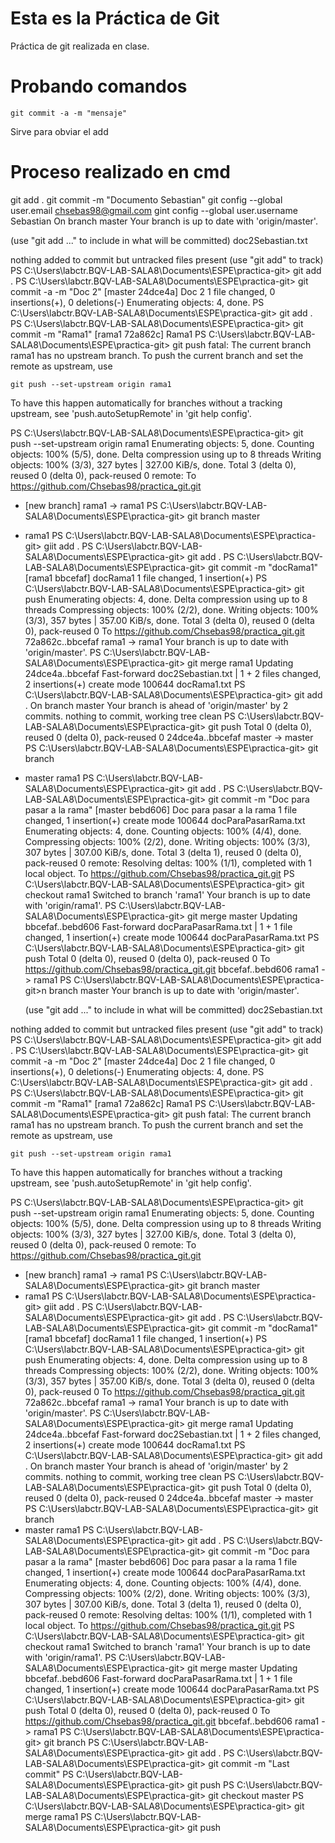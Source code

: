 # Esta es la Práctica de Git

Práctica de git realizada en clase.

# Probando comandos

```
git commit -a -m "mensaje"
```

Sirve para obviar el add

# Proceso realizado en cmd
git add .
git commit -m "Documento Sebastian"
git config --global user.email chsebas98@gmail.com
gint config --global user.username Sebastian
On branch master
Your branch is up to date with 'origin/master'.

  (use "git add <file>..." to include in what will be committed)
        doc2Sebastian.txt

nothing added to commit but untracked files present (use "git add" to track)
PS C:\Users\labctr.BQV-LAB-SALA8\Documents\ESPE\practica-git> git add .
PS C:\Users\labctr.BQV-LAB-SALA8\Documents\ESPE\practica-git> git commit -a -m "Doc 2"
[master 24dce4a] Doc 2
 1 file changed, 0 insertions(+), 0 deletions(-)
Enumerating objects: 4, done.
PS C:\Users\labctr.BQV-LAB-SALA8\Documents\ESPE\practica-git> git add .
PS C:\Users\labctr.BQV-LAB-SALA8\Documents\ESPE\practica-git> git commit -m "Rama1"
[rama1 72a862c] Rama1
PS C:\Users\labctr.BQV-LAB-SALA8\Documents\ESPE\practica-git> git push
fatal: The current branch rama1 has no upstream branch.
To push the current branch and set the remote as upstream, use

    git push --set-upstream origin rama1

To have this happen automatically for branches without a tracking
upstream, see 'push.autoSetupRemote' in 'git help config'.

PS C:\Users\labctr.BQV-LAB-SALA8\Documents\ESPE\practica-git> git push --set-upstream origin rama1
Enumerating objects: 5, done.
Counting objects: 100% (5/5), done.
Delta compression using up to 8 threads
Writing objects: 100% (3/3), 327 bytes | 327.00 KiB/s, done.
Total 3 (delta 0), reused 0 (delta 0), pack-reused 0
remote:
To https://github.com/Chsebas98/practica_git.git
 * [new branch]      rama1 -> rama1
PS C:\Users\labctr.BQV-LAB-SALA8\Documents\ESPE\practica-git> git branch
  master
* rama1
PS C:\Users\labctr.BQV-LAB-SALA8\Documents\ESPE\practica-git> giit add .
PS C:\Users\labctr.BQV-LAB-SALA8\Documents\ESPE\practica-git> git add .
PS C:\Users\labctr.BQV-LAB-SALA8\Documents\ESPE\practica-git> git commit -m "docRama1"
[rama1 bbcefaf] docRama1
 1 file changed, 1 insertion(+)
PS C:\Users\labctr.BQV-LAB-SALA8\Documents\ESPE\practica-git> git push
Enumerating objects: 4, done.
Delta compression using up to 8 threads
Compressing objects: 100% (2/2), done.
Writing objects: 100% (3/3), 357 bytes | 357.00 KiB/s, done.
Total 3 (delta 0), reused 0 (delta 0), pack-reused 0
To https://github.com/Chsebas98/practica_git.git
   72a862c..bbcefaf  rama1 -> rama1
Your branch is up to date with 'origin/master'.
PS C:\Users\labctr.BQV-LAB-SALA8\Documents\ESPE\practica-git> git merge rama1
Updating 24dce4a..bbcefaf
Fast-forward
 doc2Sebastian.txt | 1 +
 2 files changed, 2 insertions(+)
 create mode 100644 docRama1.txt
PS C:\Users\labctr.BQV-LAB-SALA8\Documents\ESPE\practica-git> git add .
On branch master
Your branch is ahead of 'origin/master' by 2 commits.
nothing to commit, working tree clean
PS C:\Users\labctr.BQV-LAB-SALA8\Documents\ESPE\practica-git> git push
Total 0 (delta 0), reused 0 (delta 0), pack-reused 0
   24dce4a..bbcefaf  master -> master
PS C:\Users\labctr.BQV-LAB-SALA8\Documents\ESPE\practica-git> git branch
* master
  rama1
PS C:\Users\labctr.BQV-LAB-SALA8\Documents\ESPE\practica-git> git add .
PS C:\Users\labctr.BQV-LAB-SALA8\Documents\ESPE\practica-git> git commit -m "Doc para pasar a la rama"
[master bebd606] Doc para pasar a la rama
 1 file changed, 1 insertion(+)
 create mode 100644 docParaPasarRama.txt
Enumerating objects: 4, done.
Counting objects: 100% (4/4), done.
Compressing objects: 100% (2/2), done.
Writing objects: 100% (3/3), 307 bytes | 307.00 KiB/s, done.
Total 3 (delta 1), reused 0 (delta 0), pack-reused 0
remote: Resolving deltas: 100% (1/1), completed with 1 local object.
To https://github.com/Chsebas98/practica_git.git
PS C:\Users\labctr.BQV-LAB-SALA8\Documents\ESPE\practica-git> git checkout rama1
Switched to branch 'rama1'
Your branch is up to date with 'origin/rama1'.
PS C:\Users\labctr.BQV-LAB-SALA8\Documents\ESPE\practica-git> git merge master
Updating bbcefaf..bebd606
Fast-forward
 docParaPasarRama.txt | 1 +
 1 file changed, 1 insertion(+)
 create mode 100644 docParaPasarRama.txt
PS C:\Users\labctr.BQV-LAB-SALA8\Documents\ESPE\practica-git> git push
Total 0 (delta 0), reused 0 (delta 0), pack-reused 0
To https://github.com/Chsebas98/practica_git.git
   bbcefaf..bebd606  rama1 -> rama1
PS C:\Users\labctr.BQV-LAB-SALA8\Documents\ESPE\practica-git>n branch master
Your branch is up to date with 'origin/master'.

  (use "git add <file>..." to include in what will be committed)
        doc2Sebastian.txt

nothing added to commit but untracked files present (use "git add" to track)
PS C:\Users\labctr.BQV-LAB-SALA8\Documents\ESPE\practica-git> git add .
PS C:\Users\labctr.BQV-LAB-SALA8\Documents\ESPE\practica-git> git commit -a -m "Doc 2"
[master 24dce4a] Doc 2
 1 file changed, 0 insertions(+), 0 deletions(-)
Enumerating objects: 4, done.
PS C:\Users\labctr.BQV-LAB-SALA8\Documents\ESPE\practica-git> git add .
PS C:\Users\labctr.BQV-LAB-SALA8\Documents\ESPE\practica-git> git commit -m "Rama1"
[rama1 72a862c] Rama1
PS C:\Users\labctr.BQV-LAB-SALA8\Documents\ESPE\practica-git> git push
fatal: The current branch rama1 has no upstream branch.
To push the current branch and set the remote as upstream, use

    git push --set-upstream origin rama1

To have this happen automatically for branches without a tracking
upstream, see 'push.autoSetupRemote' in 'git help config'.

PS C:\Users\labctr.BQV-LAB-SALA8\Documents\ESPE\practica-git> git push --set-upstream origin rama1
Enumerating objects: 5, done.
Counting objects: 100% (5/5), done.
Delta compression using up to 8 threads
Writing objects: 100% (3/3), 327 bytes | 327.00 KiB/s, done.
Total 3 (delta 0), reused 0 (delta 0), pack-reused 0
remote:
To https://github.com/Chsebas98/practica_git.git
 * [new branch]      rama1 -> rama1
PS C:\Users\labctr.BQV-LAB-SALA8\Documents\ESPE\practica-git> git branch
  master
* rama1
PS C:\Users\labctr.BQV-LAB-SALA8\Documents\ESPE\practica-git> giit add .
PS C:\Users\labctr.BQV-LAB-SALA8\Documents\ESPE\practica-git> git add .
PS C:\Users\labctr.BQV-LAB-SALA8\Documents\ESPE\practica-git> git commit -m "docRama1"
[rama1 bbcefaf] docRama1
 1 file changed, 1 insertion(+)
PS C:\Users\labctr.BQV-LAB-SALA8\Documents\ESPE\practica-git> git push
Enumerating objects: 4, done.
Delta compression using up to 8 threads
Compressing objects: 100% (2/2), done.
Writing objects: 100% (3/3), 357 bytes | 357.00 KiB/s, done.
Total 3 (delta 0), reused 0 (delta 0), pack-reused 0
To https://github.com/Chsebas98/practica_git.git
   72a862c..bbcefaf  rama1 -> rama1
Your branch is up to date with 'origin/master'.
PS C:\Users\labctr.BQV-LAB-SALA8\Documents\ESPE\practica-git> git merge rama1
Updating 24dce4a..bbcefaf
Fast-forward
 doc2Sebastian.txt | 1 +
 2 files changed, 2 insertions(+)
 create mode 100644 docRama1.txt
PS C:\Users\labctr.BQV-LAB-SALA8\Documents\ESPE\practica-git> git add .
On branch master
Your branch is ahead of 'origin/master' by 2 commits.
nothing to commit, working tree clean
PS C:\Users\labctr.BQV-LAB-SALA8\Documents\ESPE\practica-git> git push
Total 0 (delta 0), reused 0 (delta 0), pack-reused 0
   24dce4a..bbcefaf  master -> master
PS C:\Users\labctr.BQV-LAB-SALA8\Documents\ESPE\practica-git> git branch
* master
  rama1
PS C:\Users\labctr.BQV-LAB-SALA8\Documents\ESPE\practica-git> git add .
PS C:\Users\labctr.BQV-LAB-SALA8\Documents\ESPE\practica-git> git commit -m "Doc para pasar a la rama"
[master bebd606] Doc para pasar a la rama
 1 file changed, 1 insertion(+)
 create mode 100644 docParaPasarRama.txt
Enumerating objects: 4, done.
Counting objects: 100% (4/4), done.
Compressing objects: 100% (2/2), done.
Writing objects: 100% (3/3), 307 bytes | 307.00 KiB/s, done.
Total 3 (delta 1), reused 0 (delta 0), pack-reused 0
remote: Resolving deltas: 100% (1/1), completed with 1 local object.
To https://github.com/Chsebas98/practica_git.git
PS C:\Users\labctr.BQV-LAB-SALA8\Documents\ESPE\practica-git> git checkout rama1
Switched to branch 'rama1'
Your branch is up to date with 'origin/rama1'.
PS C:\Users\labctr.BQV-LAB-SALA8\Documents\ESPE\practica-git> git merge master
Updating bbcefaf..bebd606
Fast-forward
 docParaPasarRama.txt | 1 +
 1 file changed, 1 insertion(+)
 create mode 100644 docParaPasarRama.txt
PS C:\Users\labctr.BQV-LAB-SALA8\Documents\ESPE\practica-git> git push
Total 0 (delta 0), reused 0 (delta 0), pack-reused 0
To https://github.com/Chsebas98/practica_git.git
   bbcefaf..bebd606  rama1 -> rama1
PS C:\Users\labctr.BQV-LAB-SALA8\Documents\ESPE\practica-git> git branch
PS C:\Users\labctr.BQV-LAB-SALA8\Documents\ESPE\practica-git> git add .
PS C:\Users\labctr.BQV-LAB-SALA8\Documents\ESPE\practica-git> git commit -m "Last commit"
PS C:\Users\labctr.BQV-LAB-SALA8\Documents\ESPE\practica-git> git push
PS C:\Users\labctr.BQV-LAB-SALA8\Documents\ESPE\practica-git> git checkout master
PS C:\Users\labctr.BQV-LAB-SALA8\Documents\ESPE\practica-git> git merge rama1
PS C:\Users\labctr.BQV-LAB-SALA8\Documents\ESPE\practica-git> git push
